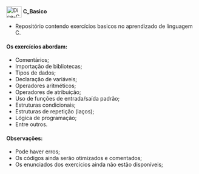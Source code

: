 <div style="display: inline-block">
  <img align="center" alt="Dice-C" height="30" width="40" src="https://cdn.jsdelivr.net/gh/devicons/devicon/icons/c/c-original.svg" >
  <strong>C_Basico</strong>
</div><br/>


- Repositório contendo exercícios basicos no aprendizado de linguagem C. 

#### Os exercícios abordam:
- Comentários;
- Importação de bibliotecas;
- Tipos de dados;
- Declaração de variáveis;
- Operadores aritméticos;
- Operadores de atribuição;
- Uso de funções de entrada/saída padrão;
- Estruturas condicionais;
- Estruturas de repetição (laços);
- Lógica de programação;
- Entre outros.

#### Observações:
- Pode haver erros;
- Os códigos ainda serão otimizados e comentados;
- Os enunciados dos exercícios ainda não estão disponíveis;
